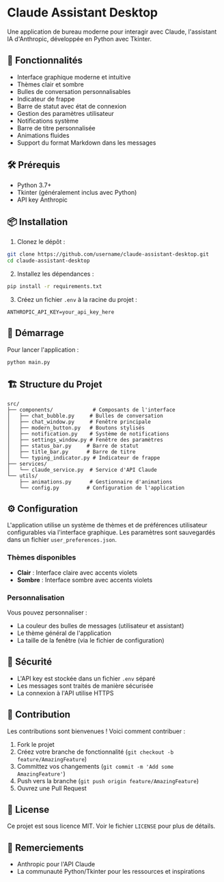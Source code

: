 # Claude Assistant Desktop

Une application de bureau moderne pour interagir avec Claude, l'assistant IA d'Anthropic, développée en Python avec Tkinter.

## 🌟 Fonctionnalités

- Interface graphique moderne et intuitive
- Thèmes clair et sombre
- Bulles de conversation personnalisables
- Indicateur de frappe
- Barre de statut avec état de connexion
- Gestion des paramètres utilisateur
- Notifications système
- Barre de titre personnalisée
- Animations fluides
- Support du format Markdown dans les messages

## 🛠 Prérequis

- Python 3.7+
- Tkinter (généralement inclus avec Python)
- API key Anthropic

## 📦 Installation

1. Clonez le dépôt :
```bash
git clone https://github.com/username/claude-assistant-desktop.git
cd claude-assistant-desktop
```

2. Installez les dépendances :
```bash
pip install -r requirements.txt
```

3. Créez un fichier `.env` à la racine du projet :
```env
ANTHROPIC_API_KEY=your_api_key_here
```

## 🚀 Démarrage

Pour lancer l'application :

```bash
python main.py
```

## 🏗 Structure du Projet

```
src/
├── components/             # Composants de l'interface
│   ├── chat_bubble.py     # Bulles de conversation
│   ├── chat_window.py     # Fenêtre principale
│   ├── modern_button.py   # Boutons stylisés
│   ├── notification.py    # Système de notifications
│   ├── settings_window.py # Fenêtre des paramètres
│   ├── status_bar.py     # Barre de statut
│   ├── title_bar.py      # Barre de titre
│   └── typing_indicator.py # Indicateur de frappe
├── services/
│   └── claude_service.py  # Service d'API Claude
└── utils/
    ├── animations.py      # Gestionnaire d'animations
    └── config.py         # Configuration de l'application
```

## ⚙️ Configuration

L'application utilise un système de thèmes et de préférences utilisateur configurables via l'interface graphique. Les paramètres sont sauvegardés dans un fichier `user_preferences.json`.

### Thèmes disponibles

- **Clair** : Interface claire avec accents violets
- **Sombre** : Interface sombre avec accents violets

### Personnalisation

Vous pouvez personnaliser :
- La couleur des bulles de messages (utilisateur et assistant)
- Le thème général de l'application
- La taille de la fenêtre (via le fichier de configuration)

## 🔐 Sécurité

- L'API key est stockée dans un fichier `.env` séparé
- Les messages sont traités de manière sécurisée
- La connexion à l'API utilise HTTPS

## 🤝 Contribution

Les contributions sont bienvenues ! Voici comment contribuer :

1. Fork le projet
2. Créez votre branche de fonctionnalité (`git checkout -b feature/AmazingFeature`)
3. Committez vos changements (`git commit -m 'Add some AmazingFeature'`)
4. Push vers la branche (`git push origin feature/AmazingFeature`)
5. Ouvrez une Pull Request

## 📄 License

Ce projet est sous licence MIT. Voir le fichier `LICENSE` pour plus de détails.

## 🙏 Remerciements

- Anthropic pour l'API Claude
- La communauté Python/Tkinter pour les ressources et inspirations
